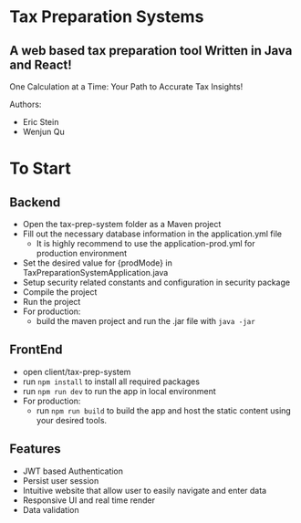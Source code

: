 # Tax Preparation Systems
## A web based tax preparation tool Written in Java and React!

One Calculation at a Time: Your Path to Accurate Tax Insights!

Authors:
- Eric Stein
- Wenjun Qu

# To Start

## Backend
- Open the tax-prep-system folder as a Maven project
- Fill out the necessary database information in the application.yml file
    - It is highly recommend to use the application-prod.yml for production environment
- Set the desired value for {prodMode} in TaxPreparationSystemApplication.java
- Setup security related constants and configuration in security package 
- Compile the project
- Run the project
- For production:
  - build the maven project and run the .jar file with `java -jar`
## FrontEnd
- open client/tax-prep-system
- run `npm install` to install all required packages
- run `npm run dev` to run the app in local environment
- For production:
  - run `npm run build` to build the app and host the static content using your desired tools.

## Features
- JWT based Authentication
- Persist user session
- Intuitive website that allow user to easily navigate and enter data
- Responsive UI and real time render
- Data validation